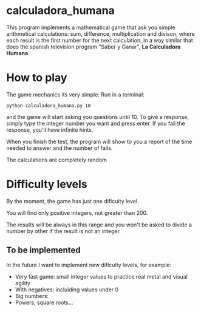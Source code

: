 # calculadora_humana

This program implements a mathematical game that ask you simple arithmetical calculations:
sum, difference, multiplication and divison, where each result is the first number for the next calculation,
in a way similar that does the spanish television program "Saber y Ganar", **La Calculadora Humana**.

# How to play

The game mechanics its very simple:
Run in a terminal:
```
python calculadora_humana.py 10
```
and the game will start asking you questions until 10.
To give a response, simply type the integer number you want and press enter.
If you fail the response, you'll have infinite hints.

When you finish the test, the program will show to you a report of the time needed to answer and the number of fails.

The calculations are completely random

# Difficulty levels
By the moment, the game has just one dificulty level.

You will find only positive integers, not greater than 200.

The results will be always in this range and you won't be asked to divide
a number by other if the result is not an integer.

## To be implemented

In the future I want to implement new dificulty levels, for example:
- Very fast game: small integer values to practice real metal and visual agility
- With negatives: incluiding values under 0
- Big numbers:
- Powers, square roots...
